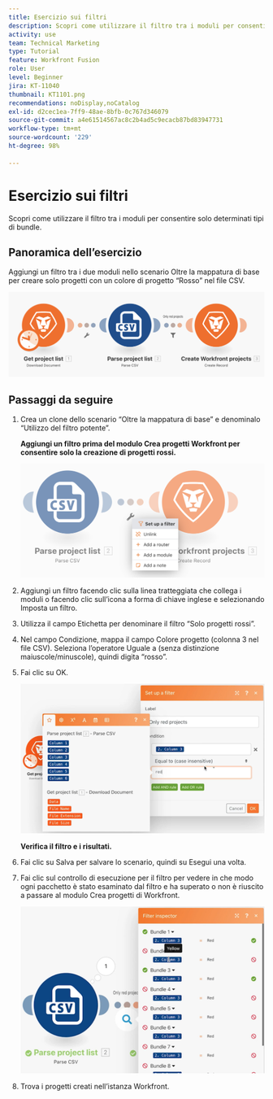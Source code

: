 ```yaml
---
title: Esercizio sui filtri
description: Scopri come utilizzare il filtro tra i moduli per consentire solo determinati tipi di bundle.
activity: use
team: Technical Marketing
type: Tutorial
feature: Workfront Fusion
role: User
level: Beginner
jira: KT-11040
thumbnail: KT1101.png
recommendations: noDisplay,noCatalog
exl-id: d2cec1ea-7ff9-48ae-8bfb-0c767d346079
source-git-commit: a4e61514567ac8c2b4ad5c9ecacb87bd83947731
workflow-type: tm+mt
source-wordcount: '229'
ht-degree: 98%

---
```


# Esercizio sui filtri

Scopri come utilizzare il filtro tra i moduli per consentire solo determinati tipi di bundle.

## Panoramica dell’esercizio

Aggiungi un filtro tra i due moduli nello scenario Oltre la mappatura di base per creare solo progetti con un colore di progetto “Rosso” nel file CSV.

![Immagine 1 Filtri](../12-exercises/assets/filters-walkthrough-1.png)

## Passaggi da seguire

1. Crea un clone dello scenario “Oltre la mappatura di base” e denominalo “Utilizzo del filtro potente”.

   **Aggiungi un filtro prima del modulo Crea progetti Workfront per consentire solo la creazione di progetti rossi.**

   ![Filtri immagine 2](../12-exercises/assets/filters-walkthrough-2.png)

1. Aggiungi un filtro facendo clic sulla linea tratteggiata che collega i moduli o facendo clic sull’icona a forma di chiave inglese e selezionando Imposta un filtro.
1. Utilizza il campo Etichetta per denominare il filtro “Solo progetti rossi”.
1. Nel campo Condizione, mappa il campo Colore progetto (colonna 3 nel file CSV). Seleziona l’operatore Uguale a (senza distinzione maiuscole/minuscole), quindi digita “rosso”.
1. Fai clic su OK.

   ![Filtri immagine 3](../12-exercises/assets/filters-walkthrough-3.png)

   **Verifica il filtro e i risultati.**

1. Fai clic su Salva per salvare lo scenario, quindi su Esegui una volta.
1. Fai clic sul controllo di esecuzione per il filtro per vedere in che modo ogni pacchetto è stato esaminato dal filtro e ha superato o non è riuscito a passare al modulo Crea progetti di Workfront.

   ![Filtri immagine 4](../12-exercises/assets/filters-walkthrough-4.png)

1. Trova i progetti creati nell’istanza Workfront.
